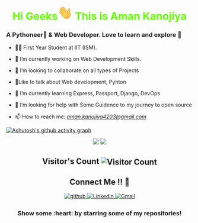 
<h1 align='center' style="color:#66FF00"> Hi Geeks<img src="https://raw.githubusercontent.com/ABSphreak/ABSphreak/master/gifs/Hi.gif"  width="40" height="40"> This is Aman Kanojiya </h1>

### A Pythoneer🐍 & Web Developer. Love to learn and explore 🚀 
 
- 👨‍💻 First Year Student at IIT (ISM).

- 🔭 I’m currently working on Web Development Skills.
 
- 👯 I’m looking to collaborate on all types of Projects

- 💬Like to talk about Web development, Pyhton

- 🌱 I’m currently learning Express, Passport, Django, DevOps

- 🤔 I’m looking for help with Some Guidence to my journey to open source

- 📫 How to reach me: *aman.kanojiya4203@gmail.com*


[![Ashutosh's github activity graph](https://activity-graph.herokuapp.com/graph?username=AMANKANOJIYA&theme=react-dark&hide_border=true&line=66FF00&color=8700FF)](https://github.com/ashutosh00710/github-readme-activity-graph)


<div align="center">
  <img width="48%" src="https://github-readme-stats.vercel.app/api?username=AMANKANOJIYA&theme=radical&show_icons=true&text_color=8700FF&title_color=66FF00&hide_border=true&icon_color=FFF" />
  <img width="48%" src="https://github-readme-streak-stats.herokuapp.com/?user=AMANKANOJIYA&theme=radical&show_icons=true" />
</div>

<h2 align="center">Visitor's Count <img align="center" src="https://profile-counter.glitch.me/AMANKANOJIYA/count.svg" alt="Visitor Count" /></h2>

<h2 align="center">Connect Me !! 🤝</h2> 

<p align="center">
<a href="https://github.com/AMANKANOJIYA" target="_blank">
<img src=https://img.shields.io/badge/github-%2324292e.svg?&style=for-the-badge&logo=github&logoColor=white alt=github style="margin-bottom: 5px;" />
</a>
<a href="https://www.linkedin.com/in/aman-kanojiya-782263188/" target="_blank">
<img alt="LinkedIn" src="https://img.shields.io/badge/linkedin%20-%230077B5.svg?&style=for-the-badge&logo=linkedin&logoColor=white"/>
</a>
<a href="mailto:aman.kanojiya4203@gmail.com">
<img alt="Gmail" src="https://img.shields.io/badge/Gmail-D14836?style=for-the-badge&logo=gmail&logoColor=white" />
</a>
</p> 

<h3 align="center">Show some :heart: by starring some of my repositories! </h3>

